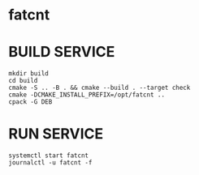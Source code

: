 # fatcnt



# BUILD SERVICE

```
mkdir build
cd build
cmake -S .. -B . && cmake --build . --target check
cmake -DCMAKE_INSTALL_PREFIX=/opt/fatcnt ..
cpack -G DEB 
```


# RUN SERVICE

```
systemctl start fatcnt
journalctl -u fatcnt -f
```